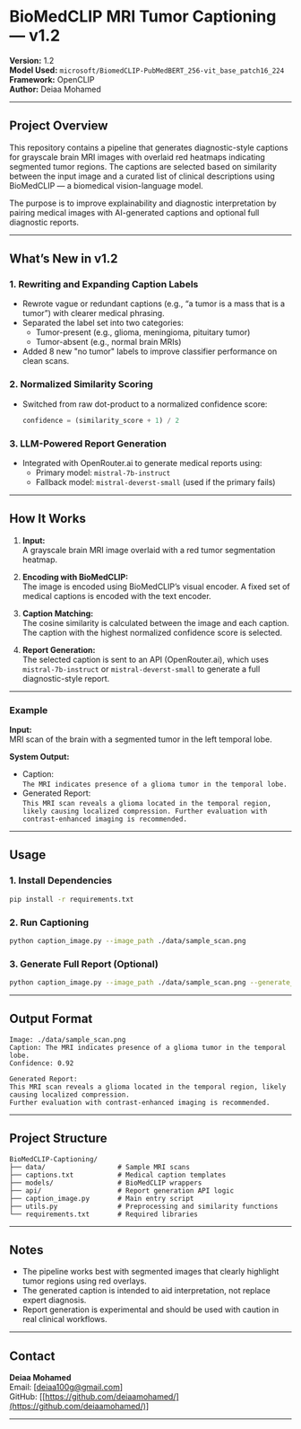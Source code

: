 # BioMedCLIP MRI Tumor Captioning — v1.2

**Version:** 1.2\
**Model Used:** `microsoft/BiomedCLIP-PubMedBERT_256-vit_base_patch16_224`\
**Framework:** OpenCLIP\
**Author:** Deiaa Mohamed

---

## Project Overview

This repository contains a pipeline that generates diagnostic-style captions for grayscale brain MRI images with overlaid red heatmaps indicating segmented tumor regions. The captions are selected based on similarity between the input image and a curated list of clinical descriptions using BioMedCLIP — a biomedical vision-language model.

The purpose is to improve explainability and diagnostic interpretation by pairing medical images with AI-generated captions and optional full diagnostic reports.

---

## What’s New in v1.2

### 1. Rewriting and Expanding Caption Labels

- Rewrote vague or redundant captions (e.g., “a tumor is a mass that is a tumor”) with clearer medical phrasing.
- Separated the label set into two categories:
  - Tumor-present (e.g., glioma, meningioma, pituitary tumor)
  - Tumor-absent (e.g., normal brain MRIs)
- Added 8 new "no tumor" labels to improve classifier performance on clean scans.

### 2. Normalized Similarity Scoring

- Switched from raw dot-product to a normalized confidence score:
  ```python
  confidence = (similarity_score + 1) / 2
  ```

### 3. LLM-Powered Report Generation

- Integrated with OpenRouter.ai to generate medical reports using:
  - Primary model: `mistral-7b-instruct`
  - Fallback model: `mistral-deverst-small` (used if the primary fails)

---

## How It Works

1. **Input:**\
   A grayscale brain MRI image overlaid with a red tumor segmentation heatmap.

2. **Encoding with BioMedCLIP:**\
   The image is encoded using BioMedCLIP’s visual encoder. A fixed set of medical captions is encoded with the text encoder.

3. **Caption Matching:**\
   The cosine similarity is calculated between the image and each caption. The caption with the highest normalized confidence score is selected.

4. **Report Generation:**\
   The selected caption is sent to an API (OpenRouter.ai), which uses `mistral-7b-instruct` or `mistral-deverst-small` to generate a full diagnostic-style report.

---

### Example

**Input:**\
MRI scan of the brain with a segmented tumor in the left temporal lobe.

**System Output:**

- Caption:\
  `The MRI indicates presence of a glioma tumor in the temporal lobe.`
- Generated Report:\
  `This MRI scan reveals a glioma located in the temporal region, likely causing localized compression. Further evaluation with contrast-enhanced imaging is recommended.`

---

## Usage

### 1. Install Dependencies

```bash
pip install -r requirements.txt
```

### 2. Run Captioning

```bash
python caption_image.py --image_path ./data/sample_scan.png
```

### 3. Generate Full Report (Optional)

```bash
python caption_image.py --image_path ./data/sample_scan.png --generate_report
```

---

## Output Format

```
Image: ./data/sample_scan.png
Caption: The MRI indicates presence of a glioma tumor in the temporal lobe.
Confidence: 0.92

Generated Report:
This MRI scan reveals a glioma located in the temporal region, likely causing localized compression.
Further evaluation with contrast-enhanced imaging is recommended.
```

---

## Project Structure

```
BioMedCLIP-Captioning/
├── data/                  # Sample MRI scans
├── captions.txt           # Medical caption templates
├── models/                # BioMedCLIP wrappers
├── api/                   # Report generation API logic
├── caption_image.py       # Main entry script
├── utils.py               # Preprocessing and similarity functions
└── requirements.txt       # Required libraries
```

---

## Notes

- The pipeline works best with segmented images that clearly highlight tumor regions using red overlays.
- The generated caption is intended to aid interpretation, not replace expert diagnosis.
- Report generation is experimental and should be used with caution in real clinical workflows.

---

## Contact

**Deiaa Mohamed**\
Email: [[deiaa100g@gmail.com](mailto\:your_email@example.com)]\
GitHub: [[https://github.com/deiaamohamed/](https://github.com/deiaamohamed/)]

---



